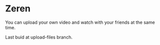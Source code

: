 # Zeren
You can upload your own video and watch with your friends at the same time.

Last buid at upload-files branch.
